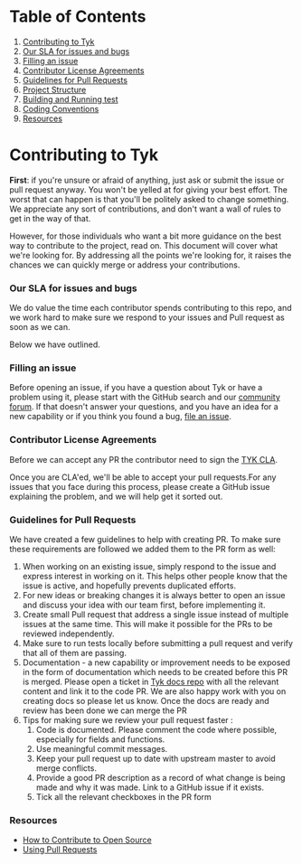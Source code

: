 # Table of Contents
1. [Contributing to Tyk](#contributing-to-tyk)
2. [Our SLA for issues and bugs](#our-sla-for-issues-and-bugs)
3. [Filling an issue](#filling-an-issue)
4. [Contributor License Agreements](#contributor-license-agreements)
5. [Guidelines for Pull Requests](#guidelines-for-pull-requests)
6. [Project Structure](#project-structure)
7. [Building and Running test](#building-and-running-test)
8. [Coding Conventions](#coding-conventions)
9. [Resources](#resources)

# Contributing to Tyk

**First**: if you're unsure or afraid of anything, just ask or submit the issue or pull request anyway. You won't be yelled at for giving your best effort. The worst that can happen is that you'll be politely asked to change something. We appreciate any sort of contributions, and don't want a wall of rules to get in the way of that.

However, for those individuals who want a bit more guidance on the best way to contribute to the project, read on. This document will cover what we're looking for. By addressing all the points we're looking for, it raises the chances we can quickly merge or address your contributions.

### Our SLA for issues and bugs
We do value the time each contributor spends contributing to this repo, and we work hard to make sure we respond to your issues and Pull request as soon as we can.

Below we have outlined. 

### Filling an issue 
Before opening an issue, if you have a question about Tyk or have a problem using it, please
start with the GitHub search and our [community forum](https://community.tyk.io). 
If that doesn't answer your questions, and you have an idea for a new capability  or if you think you found a bug, [file an
issue].

### Contributor License Agreements

Before we can accept any PR the contributor need to sign the [TYK CLA](https://github.com/TykTechnologies/tyk/blob/master/CLA.md).

Once you are CLA'ed, we'll be able to accept your pull requests.For any issues that you face during this process, please create a GitHub issue explaining the problem, and we will help get it sorted out.

### Guidelines for Pull Requests
We have created a few guidelines to help with creating PR. To make sure these requirements are followed we added them to the PR form as well:

1. When working on an existing issue, simply respond to the issue and express interest in working on it.  This helps other people know that the issue is active, and hopefully prevents duplicated efforts.
2. For new ideas or breaking changes it is always better to open an issue and discuss your idea with our team first, before implementing it.
3. Create small Pull request that address a single issue instead of multiple issues at the same time. This will make it possible for the PRs to be reviewed independently.
5. Make sure to run tests locally before submitting a pull request and verify that all of them are passing.
6. Documentation - a new capability or improvement needs to be exposed in the form of documentation which needs to be created before this PR is merged. Please open a ticket in [Tyk docs repo](https://github.com/TykTechnologies/tyk-docs/issues/new?assignees=&labels=enhancement&template=feature_request.md&title=) with all the relevant content and link it to the code PR. We are also happy work with you on creating docs so please let us know. Once the docs are ready and review has been done we can merge the PR
7. Tips for making sure we review your pull request faster :
    1. Code is documented. Please comment the code where possible, especially for fields and functions.
    2. Use meaningful commit messages.
    3. Keep your pull request up to date with upstream master to avoid merge conflicts.
    4. Provide a good PR description as a record of what change is being made and why it was made. Link to a GitHub issue if it exists.
    5. Tick all the relevant checkboxes in the PR form
    
### Resources
- [How to Contribute to Open Source](https://opensource.guide/how-to-contribute/)
- [Using Pull Requests](https://help.github.com/articles/about-pull-requests/)


[file an issue]: https://github.com/TykTechnologies/demo-slo-prometheus-grafana/issues/new/choose

